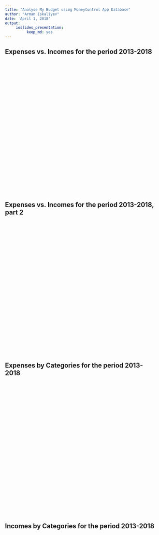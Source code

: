 ```yaml
---
title: "Analyse My Budget using MoneyControl App Database"
author: "Arman Iskaliyev"
date: 'April 1, 2018'
output: 
     ioslides_presentation:
          keep_md: yes
---
```










## Expenses vs. Incomes for the period 2013-2018

<!--html_preserve--><div id="223061ce46ae" style="width:720px;height:432px;" class="plotly html-widget"></div>
<script type="application/json" data-for="223061ce46ae">{"x":{"data":[{"x":["2013","2014","2015","2016","2017","2018"],"y":[44340,2068835.23,2908934.7,16400011.17,5043231.57,1168943.7],"type":"bar","name":"Expenses","marker":{"fillcolor":"rgba(31,119,180,1)","color":"rgba(31,119,180,1)","line":{"color":"transparent"}},"xaxis":"x","yaxis":"y","frame":null},{"x":["2013","2014","2015","2016","2017","2018"],"y":[1149771.99,5125069.43,8402294.67,9990543.83,6280209.27,1464600],"type":"bar","name":"Incomes","marker":{"fillcolor":"rgba(31,119,180,1)","color":"rgba(255,127,14,1)","line":{"color":"transparent"}},"xaxis":"x2","yaxis":"y","frame":null}],"layout":{"xaxis":{"domain":[0,0.48],"title":"year","type":"category","categoryorder":"array","categoryarray":["2013","2014","2015","2016","2017","2018"],"anchor":"y"},"xaxis2":{"domain":[0.52,1],"title":"year","type":"category","categoryorder":"array","categoryarray":["2013","2014","2015","2016","2017","2018"],"anchor":"y"},"yaxis":{"domain":[0,1],"title":"Amount","anchor":"x"},"margin":{"b":40,"l":60,"t":25,"r":10},"hovermode":"closest","showlegend":true},"attrs":{"22302fcc6e22":{"x":{},"y":{},"alpha":1,"sizes":[10,100],"type":"bar","name":"Expenses"},"22302fda3169":{"x":{},"y":{},"alpha":1,"sizes":[10,100],"type":"bar","name":"Incomes"}},"source":"A","config":{"modeBarButtonsToAdd":[{"name":"Collaborate","icon":{"width":1000,"ascent":500,"descent":-50,"path":"M487 375c7-10 9-23 5-36l-79-259c-3-12-11-23-22-31-11-8-22-12-35-12l-263 0c-15 0-29 5-43 15-13 10-23 23-28 37-5 13-5 25-1 37 0 0 0 3 1 7 1 5 1 8 1 11 0 2 0 4-1 6 0 3-1 5-1 6 1 2 2 4 3 6 1 2 2 4 4 6 2 3 4 5 5 7 5 7 9 16 13 26 4 10 7 19 9 26 0 2 0 5 0 9-1 4-1 6 0 8 0 2 2 5 4 8 3 3 5 5 5 7 4 6 8 15 12 26 4 11 7 19 7 26 1 1 0 4 0 9-1 4-1 7 0 8 1 2 3 5 6 8 4 4 6 6 6 7 4 5 8 13 13 24 4 11 7 20 7 28 1 1 0 4 0 7-1 3-1 6-1 7 0 2 1 4 3 6 1 1 3 4 5 6 2 3 3 5 5 6 1 2 3 5 4 9 2 3 3 7 5 10 1 3 2 6 4 10 2 4 4 7 6 9 2 3 4 5 7 7 3 2 7 3 11 3 3 0 8 0 13-1l0-1c7 2 12 2 14 2l218 0c14 0 25-5 32-16 8-10 10-23 6-37l-79-259c-7-22-13-37-20-43-7-7-19-10-37-10l-248 0c-5 0-9-2-11-5-2-3-2-7 0-12 4-13 18-20 41-20l264 0c5 0 10 2 16 5 5 3 8 6 10 11l85 282c2 5 2 10 2 17 7-3 13-7 17-13z m-304 0c-1-3-1-5 0-7 1-1 3-2 6-2l174 0c2 0 4 1 7 2 2 2 4 4 5 7l6 18c0 3 0 5-1 7-1 1-3 2-6 2l-173 0c-3 0-5-1-8-2-2-2-4-4-4-7z m-24-73c-1-3-1-5 0-7 2-2 3-2 6-2l174 0c2 0 5 0 7 2 3 2 4 4 5 7l6 18c1 2 0 5-1 6-1 2-3 3-5 3l-174 0c-3 0-5-1-7-3-3-1-4-4-5-6z"},"click":"function(gd) { \n        // is this being viewed in RStudio?\n        if (location.search == '?viewer_pane=1') {\n          alert('To learn about plotly for collaboration, visit:\\n https://cpsievert.github.io/plotly_book/plot-ly-for-collaboration.html');\n        } else {\n          window.open('https://cpsievert.github.io/plotly_book/plot-ly-for-collaboration.html', '_blank');\n        }\n      }"}],"cloud":false},"highlight":{"on":"plotly_click","persistent":false,"dynamic":false,"selectize":false,"opacityDim":0.2,"selected":{"opacity":1}},"subplot":true,"base_url":"https://plot.ly"},"evals":["config.modeBarButtonsToAdd.0.click"],"jsHooks":{"render":[{"code":"function(el, x) { var ctConfig = crosstalk.var('plotlyCrosstalkOpts').set({\"on\":\"plotly_click\",\"persistent\":false,\"dynamic\":false,\"selectize\":false,\"opacityDim\":0.2,\"selected\":{\"opacity\":1}}); }","data":null}]}}</script><!--/html_preserve-->

## Expenses vs. Incomes for the period 2013-2018, part 2

<!--html_preserve--><div id="223045e3ae2" style="width:720px;height:432px;" class="plotly html-widget"></div>
<script type="application/json" data-for="223045e3ae2">{"x":{"visdat":{"2230758a221c":["function () ","plotlyVisDat"]},"cur_data":"2230758a221c","attrs":{"2230758a221c":{"x":{},"y":{},"alpha":0.2,"sizes":[10,100],"type":"scatter","mode":"lines","color":{}}},"layout":{"margin":{"b":40,"l":60,"t":25,"r":10},"yaxis":{"domain":[0,1],"type":"log","title":"Amount"},"xaxis":{"domain":[0,1],"title":"Date"},"hovermode":"closest","showlegend":true},"source":"A","config":{"modeBarButtonsToAdd":[{"name":"Collaborate","icon":{"width":1000,"ascent":500,"descent":-50,"path":"M487 375c7-10 9-23 5-36l-79-259c-3-12-11-23-22-31-11-8-22-12-35-12l-263 0c-15 0-29 5-43 15-13 10-23 23-28 37-5 13-5 25-1 37 0 0 0 3 1 7 1 5 1 8 1 11 0 2 0 4-1 6 0 3-1 5-1 6 1 2 2 4 3 6 1 2 2 4 4 6 2 3 4 5 5 7 5 7 9 16 13 26 4 10 7 19 9 26 0 2 0 5 0 9-1 4-1 6 0 8 0 2 2 5 4 8 3 3 5 5 5 7 4 6 8 15 12 26 4 11 7 19 7 26 1 1 0 4 0 9-1 4-1 7 0 8 1 2 3 5 6 8 4 4 6 6 6 7 4 5 8 13 13 24 4 11 7 20 7 28 1 1 0 4 0 7-1 3-1 6-1 7 0 2 1 4 3 6 1 1 3 4 5 6 2 3 3 5 5 6 1 2 3 5 4 9 2 3 3 7 5 10 1 3 2 6 4 10 2 4 4 7 6 9 2 3 4 5 7 7 3 2 7 3 11 3 3 0 8 0 13-1l0-1c7 2 12 2 14 2l218 0c14 0 25-5 32-16 8-10 10-23 6-37l-79-259c-7-22-13-37-20-43-7-7-19-10-37-10l-248 0c-5 0-9-2-11-5-2-3-2-7 0-12 4-13 18-20 41-20l264 0c5 0 10 2 16 5 5 3 8 6 10 11l85 282c2 5 2 10 2 17 7-3 13-7 17-13z m-304 0c-1-3-1-5 0-7 1-1 3-2 6-2l174 0c2 0 4 1 7 2 2 2 4 4 5 7l6 18c0 3 0 5-1 7-1 1-3 2-6 2l-173 0c-3 0-5-1-8-2-2-2-4-4-4-7z m-24-73c-1-3-1-5 0-7 2-2 3-2 6-2l174 0c2 0 5 0 7 2 3 2 4 4 5 7l6 18c1 2 0 5-1 6-1 2-3 3-5 3l-174 0c-3 0-5-1-7-3-3-1-4-4-5-6z"},"click":"function(gd) { \n        // is this being viewed in RStudio?\n        if (location.search == '?viewer_pane=1') {\n          alert('To learn about plotly for collaboration, visit:\\n https://cpsievert.github.io/plotly_book/plot-ly-for-collaboration.html');\n        } else {\n          window.open('https://cpsievert.github.io/plotly_book/plot-ly-for-collaboration.html', '_blank');\n        }\n      }"}],"cloud":false},"data":[{"x":[2013,2014,2015,2016,2017,2018],"y":[44340,2068835.23,2908934.7,16400011.17,5043231.57,1168943.7],"type":"scatter","mode":"lines","name":"Expenses","line":{"fillcolor":"rgba(102,194,165,0.1)","color":"rgba(102,194,165,0.2)"},"xaxis":"x","yaxis":"y","frame":null},{"x":[2013,2014,2015,2016,2017,2018],"y":[1149771.99,5125069.43,8402294.67,9990543.83,6280209.27,1464600],"type":"scatter","mode":"lines","name":"Incomes","line":{"fillcolor":"rgba(141,160,203,0.1)","color":"rgba(141,160,203,0.2)"},"xaxis":"x","yaxis":"y","frame":null}],"highlight":{"on":"plotly_click","persistent":false,"dynamic":false,"selectize":false,"opacityDim":0.2,"selected":{"opacity":1}},"base_url":"https://plot.ly"},"evals":["config.modeBarButtonsToAdd.0.click"],"jsHooks":{"render":[{"code":"function(el, x) { var ctConfig = crosstalk.var('plotlyCrosstalkOpts').set({\"on\":\"plotly_click\",\"persistent\":false,\"dynamic\":false,\"selectize\":false,\"opacityDim\":0.2,\"selected\":{\"opacity\":1}}); }","data":null}]}}</script><!--/html_preserve-->

## Expenses by Categories for the period 2013-2018

<!--html_preserve--><div id="2230614c1408" style="width:720px;height:432px;" class="plotly html-widget"></div>
<script type="application/json" data-for="2230614c1408">{"x":{"visdat":{"2230f2567ff":["function () ","plotlyVisDat"]},"cur_data":"2230f2567ff","attrs":{"2230f2567ff":{"x":{},"y":{},"color":{},"alpha":1,"sizes":[10,100],"type":"bar"}},"layout":{"margin":{"b":40,"l":60,"t":25,"r":10},"barmode":"stack","xaxis":{"domain":[0,1],"title":"year","type":"category","categoryorder":"array","categoryarray":["2013","2014","2015","2016","2017","2018"]},"yaxis":{"domain":[0,1],"title":"Amount"},"hovermode":"closest","showlegend":true},"source":"A","config":{"modeBarButtonsToAdd":[{"name":"Collaborate","icon":{"width":1000,"ascent":500,"descent":-50,"path":"M487 375c7-10 9-23 5-36l-79-259c-3-12-11-23-22-31-11-8-22-12-35-12l-263 0c-15 0-29 5-43 15-13 10-23 23-28 37-5 13-5 25-1 37 0 0 0 3 1 7 1 5 1 8 1 11 0 2 0 4-1 6 0 3-1 5-1 6 1 2 2 4 3 6 1 2 2 4 4 6 2 3 4 5 5 7 5 7 9 16 13 26 4 10 7 19 9 26 0 2 0 5 0 9-1 4-1 6 0 8 0 2 2 5 4 8 3 3 5 5 5 7 4 6 8 15 12 26 4 11 7 19 7 26 1 1 0 4 0 9-1 4-1 7 0 8 1 2 3 5 6 8 4 4 6 6 6 7 4 5 8 13 13 24 4 11 7 20 7 28 1 1 0 4 0 7-1 3-1 6-1 7 0 2 1 4 3 6 1 1 3 4 5 6 2 3 3 5 5 6 1 2 3 5 4 9 2 3 3 7 5 10 1 3 2 6 4 10 2 4 4 7 6 9 2 3 4 5 7 7 3 2 7 3 11 3 3 0 8 0 13-1l0-1c7 2 12 2 14 2l218 0c14 0 25-5 32-16 8-10 10-23 6-37l-79-259c-7-22-13-37-20-43-7-7-19-10-37-10l-248 0c-5 0-9-2-11-5-2-3-2-7 0-12 4-13 18-20 41-20l264 0c5 0 10 2 16 5 5 3 8 6 10 11l85 282c2 5 2 10 2 17 7-3 13-7 17-13z m-304 0c-1-3-1-5 0-7 1-1 3-2 6-2l174 0c2 0 4 1 7 2 2 2 4 4 5 7l6 18c0 3 0 5-1 7-1 1-3 2-6 2l-173 0c-3 0-5-1-8-2-2-2-4-4-4-7z m-24-73c-1-3-1-5 0-7 2-2 3-2 6-2l174 0c2 0 5 0 7 2 3 2 4 4 5 7l6 18c1 2 0 5-1 6-1 2-3 3-5 3l-174 0c-3 0-5-1-7-3-3-1-4-4-5-6z"},"click":"function(gd) { \n        // is this being viewed in RStudio?\n        if (location.search == '?viewer_pane=1') {\n          alert('To learn about plotly for collaboration, visit:\\n https://cpsievert.github.io/plotly_book/plot-ly-for-collaboration.html');\n        } else {\n          window.open('https://cpsievert.github.io/plotly_book/plot-ly-for-collaboration.html', '_blank');\n        }\n      }"}],"cloud":false},"data":[{"x":["2013","2014","2015","2016","2017","2018"],"y":[910,59060,75830,79390,67750,10190],"type":"bar","name":"Cigarettes","marker":{"fillcolor":"rgba(102,194,165,0.5)","color":"rgba(102,194,165,1)","line":{"color":"transparent"}},"xaxis":"x","yaxis":"y","frame":null},{"x":["2015","2017","2018"],"y":[57600,116120.14,51986.1],"type":"bar","name":"Education","marker":{"fillcolor":"rgba(211,164,122,0.5)","color":"rgba(211,164,122,1)","line":{"color":"transparent"}},"xaxis":"x","yaxis":"y","frame":null},{"x":["2013","2014","2015","2016","2017","2018"],"y":[11000,153592,71350,148000,60595,17900],"type":"bar","name":"Entertainment","marker":{"fillcolor":"rgba(229,147,127,0.5)","color":"rgba(229,147,127,1)","line":{"color":"transparent"}},"xaxis":"x","yaxis":"y","frame":null},{"x":["2013","2014","2015","2016","2017","2018"],"y":[5950,423103,514662,588722,310945,37900],"type":"bar","name":"Food and Groceries","marker":{"fillcolor":"rgba(156,159,194,0.5)","color":"rgba(156,159,194,1)","line":{"color":"transparent"}},"xaxis":"x","yaxis":"y","frame":null},{"x":["2013","2014","2015","2016","2017","2018"],"y":[22150,73700,324735,225855,187866.31,142400],"type":"bar","name":"Gifts","marker":{"fillcolor":"rgba(194,150,199,0.5)","color":"rgba(194,150,199,1)","line":{"color":"transparent"}},"xaxis":"x","yaxis":"y","frame":null},{"x":["2014","2015","2016","2017","2018"],"y":[26846,17025,37825,35400,9000],"type":"bar","name":"Health Care","marker":{"fillcolor":"rgba(223,155,177,0.5)","color":"rgba(223,155,177,1)","line":{"color":"transparent"}},"xaxis":"x","yaxis":"y","frame":null},{"x":["2014","2015","2016","2017","2018"],"y":[71300,80649.09,130490,167200,37700],"type":"bar","name":"Internet/Phone","marker":{"fillcolor":"rgba(182,204,108,0.5)","color":"rgba(182,204,108,1)","line":{"color":"transparent"}},"xaxis":"x","yaxis":"y","frame":null},{"x":["2014","2016","2017","2018"],"y":[75323,401716.9,956718.57,151549.56],"type":"bar","name":"Loan payments","marker":{"fillcolor":"rgba(209,217,69,0.5)","color":"rgba(209,217,69,1)","line":{"color":"transparent"}},"xaxis":"x","yaxis":"y","frame":null},{"x":["2015","2016","2017","2018"],"y":[300000,7807824,2233296,531408],"type":"bar","name":"Mortgage Payments","marker":{"fillcolor":"rgba(253,215,61,0.5)","color":"rgba(253,215,61,1)","line":{"color":"transparent"}},"xaxis":"x","yaxis":"y","frame":null},{"x":["2016"],"y":[4837030],"type":"bar","name":"Repairs","marker":{"fillcolor":"rgba(237,202,125,0.5)","color":"rgba(237,202,125,1)","line":{"color":"transparent"}},"xaxis":"x","yaxis":"y","frame":null},{"x":["2013","2014","2015","2016","2017","2018"],"y":[4330,172425,220370,236430,158780,33750],"type":"bar","name":"Transport","marker":{"fillcolor":"rgba(212,190,160,0.5)","color":"rgba(212,190,160,1)","line":{"color":"transparent"}},"xaxis":"x","yaxis":"y","frame":null},{"x":["2014","2015","2016","2017","2018"],"y":[260000,280000,196272.26,173713.77,62664.2],"type":"bar","name":"Utilities","marker":{"fillcolor":"rgba(179,179,179,0.5)","color":"rgba(179,179,179,1)","line":{"color":"transparent"}},"xaxis":"x","yaxis":"y","frame":null}],"highlight":{"on":"plotly_click","persistent":false,"dynamic":false,"selectize":false,"opacityDim":0.2,"selected":{"opacity":1}},"base_url":"https://plot.ly"},"evals":["config.modeBarButtonsToAdd.0.click"],"jsHooks":{"render":[{"code":"function(el, x) { var ctConfig = crosstalk.var('plotlyCrosstalkOpts').set({\"on\":\"plotly_click\",\"persistent\":false,\"dynamic\":false,\"selectize\":false,\"opacityDim\":0.2,\"selected\":{\"opacity\":1}}); }","data":null}]}}</script><!--/html_preserve-->

## Incomes by Categories for the period 2013-2018

<!--html_preserve--><div id="22303d203793" style="width:720px;height:432px;" class="plotly html-widget"></div>
<script type="application/json" data-for="22303d203793">{"x":{"visdat":{"2230478d5df8":["function () ","plotlyVisDat"]},"cur_data":"2230478d5df8","attrs":{"2230478d5df8":{"x":{},"y":{},"color":{},"alpha":1,"sizes":[10,100],"type":"bar"}},"layout":{"margin":{"b":40,"l":60,"t":25,"r":10},"barmode":"stack","xaxis":{"domain":[0,1],"title":"year","type":"category","categoryorder":"array","categoryarray":["2013","2014","2015","2016","2017","2018"]},"yaxis":{"domain":[0,1],"title":"Amount"},"hovermode":"closest","showlegend":true},"source":"A","config":{"modeBarButtonsToAdd":[{"name":"Collaborate","icon":{"width":1000,"ascent":500,"descent":-50,"path":"M487 375c7-10 9-23 5-36l-79-259c-3-12-11-23-22-31-11-8-22-12-35-12l-263 0c-15 0-29 5-43 15-13 10-23 23-28 37-5 13-5 25-1 37 0 0 0 3 1 7 1 5 1 8 1 11 0 2 0 4-1 6 0 3-1 5-1 6 1 2 2 4 3 6 1 2 2 4 4 6 2 3 4 5 5 7 5 7 9 16 13 26 4 10 7 19 9 26 0 2 0 5 0 9-1 4-1 6 0 8 0 2 2 5 4 8 3 3 5 5 5 7 4 6 8 15 12 26 4 11 7 19 7 26 1 1 0 4 0 9-1 4-1 7 0 8 1 2 3 5 6 8 4 4 6 6 6 7 4 5 8 13 13 24 4 11 7 20 7 28 1 1 0 4 0 7-1 3-1 6-1 7 0 2 1 4 3 6 1 1 3 4 5 6 2 3 3 5 5 6 1 2 3 5 4 9 2 3 3 7 5 10 1 3 2 6 4 10 2 4 4 7 6 9 2 3 4 5 7 7 3 2 7 3 11 3 3 0 8 0 13-1l0-1c7 2 12 2 14 2l218 0c14 0 25-5 32-16 8-10 10-23 6-37l-79-259c-7-22-13-37-20-43-7-7-19-10-37-10l-248 0c-5 0-9-2-11-5-2-3-2-7 0-12 4-13 18-20 41-20l264 0c5 0 10 2 16 5 5 3 8 6 10 11l85 282c2 5 2 10 2 17 7-3 13-7 17-13z m-304 0c-1-3-1-5 0-7 1-1 3-2 6-2l174 0c2 0 4 1 7 2 2 2 4 4 5 7l6 18c0 3 0 5-1 7-1 1-3 2-6 2l-173 0c-3 0-5-1-8-2-2-2-4-4-4-7z m-24-73c-1-3-1-5 0-7 2-2 3-2 6-2l174 0c2 0 5 0 7 2 3 2 4 4 5 7l6 18c1 2 0 5-1 6-1 2-3 3-5 3l-174 0c-3 0-5-1-7-3-3-1-4-4-5-6z"},"click":"function(gd) { \n        // is this being viewed in RStudio?\n        if (location.search == '?viewer_pane=1') {\n          alert('To learn about plotly for collaboration, visit:\\n https://cpsievert.github.io/plotly_book/plot-ly-for-collaboration.html');\n        } else {\n          window.open('https://cpsievert.github.io/plotly_book/plot-ly-for-collaboration.html', '_blank');\n        }\n      }"}],"cloud":false},"data":[{"x":["2013","2014","2015","2016","2017","2018"],"y":[434609.8,152497.57,244652.96,1572041.8,141472.19,56100],"type":"bar","name":"Deposit interests","marker":{"fillcolor":"rgba(102,194,165,0.5)","color":"rgba(102,194,165,1)","line":{"color":"transparent"}},"xaxis":"x","yaxis":"y","frame":null},{"x":["2013","2014","2015","2016","2017","2018"],"y":[687002.19,663411.86,3390291.71,3133159.03,524660.08,71500],"type":"bar","name":"Others","marker":{"fillcolor":"rgba(252,141,98,0.5)","color":"rgba(252,141,98,1)","line":{"color":"transparent"}},"xaxis":"x","yaxis":"y","frame":null},{"x":["2013","2014","2015","2016","2017","2018"],"y":[28160,4309160,4767350,5285343,5614077,1337000],"type":"bar","name":"Salary","marker":{"fillcolor":"rgba(141,160,203,0.5)","color":"rgba(141,160,203,1)","line":{"color":"transparent"}},"xaxis":"x","yaxis":"y","frame":null}],"highlight":{"on":"plotly_click","persistent":false,"dynamic":false,"selectize":false,"opacityDim":0.2,"selected":{"opacity":1}},"base_url":"https://plot.ly"},"evals":["config.modeBarButtonsToAdd.0.click"],"jsHooks":{"render":[{"code":"function(el, x) { var ctConfig = crosstalk.var('plotlyCrosstalkOpts').set({\"on\":\"plotly_click\",\"persistent\":false,\"dynamic\":false,\"selectize\":false,\"opacityDim\":0.2,\"selected\":{\"opacity\":1}}); }","data":null}]}}</script><!--/html_preserve-->
